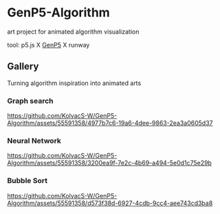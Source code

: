 # GenP5-Algorithm
art project for animated algorithm visualization

tool: p5.js X [GenP5](https://github.com/KolvacS-W/AI-assisted-generative-p5-) X runway

## Gallery
Turning algorithm inspiration into animated arts

### Graph search


https://github.com/KolvacS-W/GenP5-Algorithm/assets/55591358/4977b7c6-19a6-4dee-9863-2ea3a0605d37

### Neural Network


https://github.com/KolvacS-W/GenP5-Algorithm/assets/55591358/3200ea9f-7e2c-4b69-a494-5e0d1c75e29b


### Bubble Sort


https://github.com/KolvacS-W/GenP5-Algorithm/assets/55591358/d573f38d-6927-4cdb-9cc4-aee743cd3ba8




